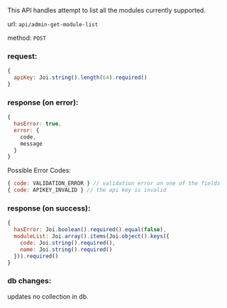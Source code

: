 This API handles attempt to list all the modules currently supported.

url: `api/admin-get-module-list`

method: `POST`

### request: 
```js
{
  apiKey: Joi.string().length(64).required()
}
```

### response (on error):
```js
{
  hasError: true,
  error: {
    code,
    message
  }
}
```

Possible Error Codes:
```js
{ code: VALIDATION_ERROR } // validation error on one of the fields
{ code: APIKEY_INVALID } // the api key is invalid
```

### response (on success):
```js
{
  hasError: Joi.boolean().required().equal(false),
  moduleList: Joi.array().items(Joi.object().keys({
    code: Joi.string().required(),
    name: Joi.string().required()
  })).required()
}
```

### db changes:
updates no collection in db.